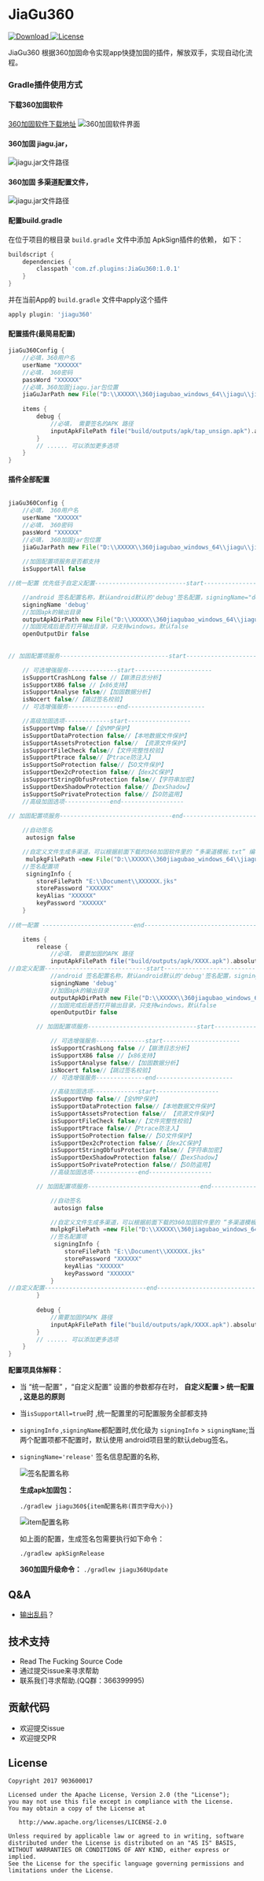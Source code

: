 # JiaGu360
[ ![Download](https://api.bintray.com/packages/zf/maven/JiaGu360/images/download.svg) ](https://github.com/903600017/JiaGu360/release)
[![License](https://img.shields.io/badge/License-Apache%202.0-blue.svg)](https://raw.githubusercontent.com/903600017/JiaGu360/master/LICENSE)




JiaGu360 根据360加固命令实现app快捷加固的插件，解放双手，实现自动化流程。


### Gradle插件使用方式


#### 下载360加固软件 

[360加固软件下载地址](http://jiagu.360.cn/#/global/download)
![360加固软件界面](https://raw.githubusercontent.com/903600017/JiaGu360/master/pic/360jiagu_software.png)


#### 360加固 jiagu.jar，

![jiagu.jar文件路径](https://raw.githubusercontent.com/903600017/JiaGu360/master/pic/360jiagu_software_dir.png)

#### 360加固 多渠道配置文件，

![jiagu.jar文件路径](https://raw.githubusercontent.com/903600017/JiaGu360/master/pic/360jiagu_mul_channel.png)


#### 配置build.gradle

在位于项目的根目录 `build.gradle` 文件中添加 ApkSign插件的依赖， 如下：

```groovy
buildscript {
    dependencies {
        classpath 'com.zf.plugins:JiaGu360:1.0.1'
    }
}
```

并在当前App的 `build.gradle` 文件中apply这个插件

```groovy
apply plugin: 'jiagu360'
```

#### 配置插件(最简易配置)

```groovy
jiaGu360Config {
	//必填，360用户名
    userName "XXXXXX"
	//必填， 360密码
    passWord "XXXXXX"
	//必填，360加固jiagu.jar包位置
	jiaGuJarPath new File("D:\\XXXXX\\360jiagubao_windows_64\\jiagu\\jiagu.jar").absolutePath
	
    items {
        debug {
      		//必填， 需要签名的APK 路径
            inputApkFilePath file("build/outputs/apk/tap_unsign.apk").absolutePath
        }
		// ...... 可以添加更多选项
    }
}
```

#### 插件全部配置
```groovy

jiaGu360Config {
	//必填， 360用户名
    userName "XXXXXX"
	//必填， 360密码
    passWord "XXXXXX"
	//必填， 360加固jar包位置
	jiaGuJarPath new File("D:\\XXXXX\\360jiagubao_windows_64\\jiagu\\jiagu.jar").absolutePath
	
	//加固配置项服务是否都支持
    isSupportAll false

//统一配置 优先低于自定义配置--------------------------start----------------------------------------------------------------------

	//android 签名配置名称，默认android默认的'debug'签名配置，signingName="debug"
	signingName 'debug'
	//加固apk的输出目录
    outputApkDirPath new File("D:\\XXXXX\\360jiagubao_windows_64\\jiagu\\XXXX").absolutePath
	//加固完成后是否打开输出目录，只支持windows。默认false
    openOutputDir false
	
	
// 加固配置项服务-------------------------------start-------------------------------------

	// 可选增强服务--------------start----------------------
    isSupportCrashLong false //【崩溃日志分析】
    isSupportX86 false //【x86支持】
    isSupportAnalyse false//【加固数据分析】
    isNocert false//【跳过签名校验】
    // 可选增强服务--------------end----------------------

    //高级加固选项-------------start------------------
    isSupportVmp false//【全VMP保护】
    isSupportDataProtection false//【本地数据文件保护】
    isSupportAssetsProtection false// 【资源文件保护】
    isSupportFileCheck false//【文件完整性校验】
    isSupportPtrace false//【Ptrace防注入】
    isSupportSoProtection false//【SO文件保护】
    isSupportDex2cProtection false//【dex2C保护】
    isSupportStringObfusProtection false//【字符串加密】
    isSupportDexShadowProtection false//【DexShadow】
    isSupportSoPrivateProtection false//【SO防盗用】
    //高级加固选项-------------end------------------
	
// 加固配置项服务--------------------------------end---------------------------------------------

	//自动签名
     autosign false

	//自定义文件生成多渠道，可以根据前面下载的360加固软件里的 “多渠道模板.txt” 编写
     mulpkgFilePath =new File("D:\\XXXXX\\360jiagubao_windows_64\\jiagu\\多渠道模板.txt")
	//签名配置项
     signingInfo {
        storeFilePath "E:\\Document\\XXXXXX.jks"
        storePassword "XXXXXX"
        keyAlias "XXXXXX"
        keyPassword "XXXXXX"
    }
	
//统一配置 --------------------------end----------------------------------------------------------------------

	items {
        release {
      		//必填， 需要加固的APK 路径
            inputApkFilePath file("build/outputs/apk/XXXX.apk").absolutePath
//自定义配置-----------------------------start-----------------------------------------------------------------------
			//android 签名配置名称，默认android默认的'debug'签名配置，signingName="debug"
			signingName 'debug'
			//加固apk的输出目录
			outputApkDirPath new File("D:\\XXXXX\\360jiagubao_windows_64\\jiagu\\XXXX").absolutePath
			//加固完成后是否打开输出目录，只支持windows。默认false
			openOutputDir false

		// 加固配置项服务-------------------------------start-------------------------------------

			// 可选增强服务--------------start----------------------
			isSupportCrashLong false //【崩溃日志分析】
			isSupportX86 false //【x86支持】
			isSupportAnalyse false//【加固数据分析】
			isNocert false//【跳过签名校验】
			// 可选增强服务--------------end----------------------

			//高级加固选项-------------start------------------
			isSupportVmp false//【全VMP保护】
			isSupportDataProtection false//【本地数据文件保护】
			isSupportAssetsProtection false// 【资源文件保护】
			isSupportFileCheck false//【文件完整性校验】
			isSupportPtrace false//【Ptrace防注入】
			isSupportSoProtection false//【SO文件保护】
			isSupportDex2cProtection false//【dex2C保护】
			isSupportStringObfusProtection false//【字符串加密】
			isSupportDexShadowProtection false//【DexShadow】
			isSupportSoPrivateProtection false//【SO防盗用】
			//高级加固选项-------------end------------------

		// 加固配置项服务--------------------------------end---------------------------------------------

			//自动签名
			 autosign false

			//自定义文件生成多渠道，可以根据前面下载的360加固软件里的 “多渠道模板.txt” 编写
			mulpkgFilePath =new File("D:\\XXXXX\\360jiagubao_windows_64\\jiagu\\多渠道模板.txt")
			//签名配置项
			 signingInfo {
				storeFilePath "E:\\Document\\XXXXXX.jks"
				storePassword "XXXXXX"
				keyAlias "XXXXXX"
				keyPassword "XXXXXX"
			}
//自定义配置-----------------------------end-----------------------------------------------------------------------
        }
		
		debug {
      		//需要加固的APK 路径
            inputApkFilePath file("build/outputs/apk/XXXX.apk").absolutePath
        }
		// ...... 可以添加更多选项
    }
}
```


**配置项具体解释：**

* 当 “统一配置” ，“自定义配置”  设置的参数都存在时， **自定义配置 > 统一配置 , 这是总的原则**

* 当`isSupportAll=true`时 ,统一配置里的可配置服务全部都支持

*  `signingInfo` ,`signingName`都配置时,优化级为 `signingInfo` > `signingName`;当两个配置项都不配置时，默认使用 android项目里的默认debug签名。

*  `signingName='release'` 签名信息配置的名称,
                  
	![签名配置名称](https://raw.githubusercontent.com/903600017/JiaGu360/master/pic/sign_config_name.png)
	
	**生成apk加固包：**
	
	`./gradlew jiagu360${item配置名称(首页字母大小)}  `
	
	![item配置名称](https://raw.githubusercontent.com/903600017/JiaGu360/master/pic/item_config_name.png)

	 
	 如上面的配置，生成签名包需要执行如下命令：
	 
	 `./gradlew apkSignRelease `

	**360加固升级命令：**
	 `./gradlew jiagu360Update `

## Q&A
- [输出乱码](https://github.com/903600017/JiaGu360/wiki/Terminal-%E8%BE%93%E5%87%BA%E4%B9%B1%E7%A0%81%EF%BC%9F)？

## 技术支持

* Read The Fucking Source Code
* 通过提交issue来寻求帮助
* 联系我们寻求帮助.(QQ群：366399995)

## 贡献代码
* 欢迎提交issue
* 欢迎提交PR


## License

    Copyright 2017 903600017

    Licensed under the Apache License, Version 2.0 (the "License");
    you may not use this file except in compliance with the License.
    You may obtain a copy of the License at

       http://www.apache.org/licenses/LICENSE-2.0

    Unless required by applicable law or agreed to in writing, software
    distributed under the License is distributed on an "AS IS" BASIS,
    WITHOUT WARRANTIES OR CONDITIONS OF ANY KIND, either express or implied.
    See the License for the specific language governing permissions and
    limitations under the License.
